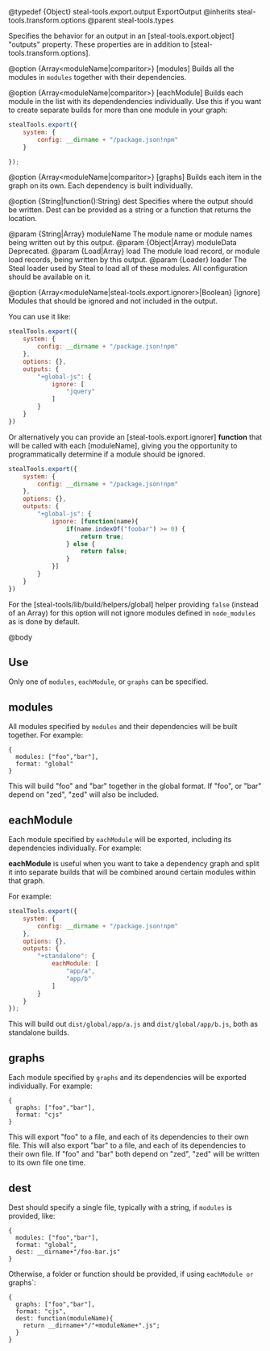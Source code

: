 @typedef {Object} steal-tools.export.output ExportOutput
@inherits steal-tools.transform.options
@parent steal-tools.types

Specifies the behavior for an output in an [steal-tools.export.object] "outputs" property. These properties are in
addition to [steal-tools.transform.options].

@option {Array<moduleName|comparitor>} [modules] Builds all the modules in `modules` together 
with their dependencies. 


@option {Array<moduleName|comparitor>} [eachModule] Builds each module in the list with its dependendencies individually. Use this if you want to create separate builds for more than one module in your graph:

```js
stealTools.export({
	system: {
		config: __dirname + "/package.json!npm"
	}

});
```

@option {Array<moduleName|comparitor>} [graphs] Builds each item in the graph on its own. Each dependency is 
built individually.

@option {String|function():String} dest Specifies where the 
output should be written.  Dest can be provided as a string or a function that returns the
location.

  @param {String|Array<String>} moduleName The module name or module names being written
  out by this output.
  @param {Object|Array<Object>} moduleData Deprecated.
  @param {Load|Array<Load>} load The module load record, or module load records, being written by this output. 
  @param {Loader} loader The Steal loader used by Steal to load all of these modules.  All configuration
  should be available on it.
 
@option {Array<moduleName|steal-tools.export.ignorer>|Boolean} [ignore] Modules that should be ignored and not included in the output.

You can use it like:

```js
stealTools.export({
	system: {
		config: __dirname + "/package.json!npm"
	},
	options: {},
	outputs: {
		"+global-js": {
			ignore: [
				"jquery"
			]
		}
	}
})
```

Or alternatively you can provide an [steal-tools.export.ignorer] **function** that will be called with each [moduleName], giving you the opportunity to programmatically determine if a module should be ignored.

```js
stealTools.export({
	system: {
		config: __dirname + "/package.json!npm"
	},
	options: {},
	outputs: {
		"+global-js": {
			ignore: [function(name){
				if(name.indexOf("foobar") >= 0) {
					return true;
				} else {
					return false;
				}
			}]
		}
	}
})
```

For the [steal-tools/lib/build/helpers/global] helper providing `false` (instead of an Array) for this option will not ignore modules defined in `node_modules` as is done by default.

@body

## Use

Only one of `modules`, `eachModule`, or `graphs` can be specified.  

## modules

All modules specified by `modules` and their dependencies will be built together.  For example:

```
{
  modules: ["foo","bar"],
  format: "global"
}
```

This will build "foo" and "bar" together in the global format.  If "foo", or "bar" depend on "zed", "zed"
will also be included.

## eachModule

Each module specified by `eachModule` will be exported, including its dependencies individually.  For example:

**eachModule** is useful when you want to take a dependency graph and split it into separate builds that will be combined around certain modules within that graph.

For example:

```js
stealTools.export({
	system: {
		config: __dirname + "/package.json!npm"
	},
	options: {},
	outputs: {
		"+standalone": {
			eachModule: [
				"app/a",
				"app/b"
			]
		}
	}
});
```

This will build out `dist/global/app/a.js` and `dist/global/app/b.js`, both as standalone builds.

## graphs

Each module specified by `graphs` and its dependencies will be exported individually.  For example:

```
{
  graphs: ["foo","bar"],
  format: "cjs"
}
```

This will export "foo" to a file, and each of its dependencies to their own file.  This will also export "bar"
to a file, and each of its dependencies to their own file.  If "foo" and "bar" both depend on "zed", "zed"
will be written to its own file one time.


## dest

Dest should specify a single file, typically with a string, if `modules` is provided, like:

```
{
  modules: ["foo","bar"],
  format: "global",
  dest: __dirname+"/foo-bar.js"
}
```

Otherwise, a folder or function should be provided, if using `eachModule or `graphs`:

```
{
  graphs: ["foo","bar"],
  format: "cjs",
  dest: function(moduleName){
    return __dirname+"/"+moduleName+".js";
  }
}
```
